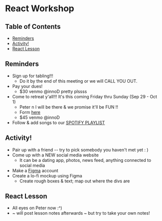 # React Workshop

## Table of Contents
* [Reminders](#reminders)
* [Activity!](#activity)
* [React Lesson](#lesson)

## Reminders <a name="reminders"></a>
* Sign up for tabling!!!
  * Do it by the end of this meeting or we will CALL YOU OUT.
* Pay your dues!
  * $30 venmo @innoD pretty plssss
* Come to retreat y'all!!! It's this coming Friday thru Sunday (Sep 29 - Oct 1)
  * Peter n I will be there & we promise it'll be FUN !!
  * Form [here](https://docs.google.com/forms/d/e/1FAIpQLSdmMf1XTEtPJoIgW1VwMV2t5Le-2Jo0E1zvNdQa_wu94g-_Vg/viewform)
  * $45 venmo @innoD
* Follow & add songs to our [SPOTIFY PLAYLIST](https://open.spotify.com/user/ellenphantt/playlist/24uFfWtpzXkcgIoGSKhnck)
    
## Activity! <a name="activity"></a>
* Pair up with a friend -- try to pick somebody you haven't met yet : )
* Come up with a NEW social media website
  * It can be a dating app, photos, news feed, anything connected to social media
* Make a [Figma](https://www.figma.com/) account
* Create a lo-fi mockup using Figma
  * Create rough boxes & text; map out where the divs are

## React Lesson <a name="lesson"></a>
* All eyes on Peter now :^)
* ~ will post lesson notes afterwards ~ but try to take your own notes!



